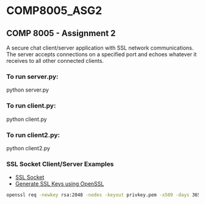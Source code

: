 # COMP8005_ASG2

## COMP 8005 - Assignment 2

A secure chat client/server application with SSL network communications. The server accepts connections on a specified port and echoes whatever it receives to all other connected clients.

### To run server.py:

python server.py

### To run client.py:

python client.py

### To run client2.py:

python client2.py

### SSL Socket Client/Server Examples

- [SSL Socket](https://gist.github.com/Oborichkin/d8d0c7823fd6db3abeb25f69352a5299)
- [Generate SSL Keys using OpenSSL](https://www.cockroachlabs.com/docs/stable/create-security-certificates-openssl.html)

```sh
openssl req -newkey rsa:2048 -nodes -keyout privkey.pem -x509 -days 36500 -out certificate.pem
```
